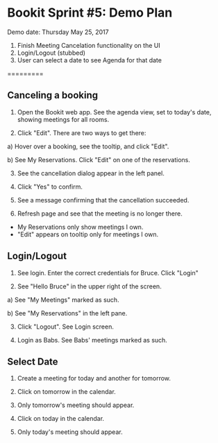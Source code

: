 # Bookit Sprint #5: Demo Plan

Demo date: Thursday May 25, 2017

1) Finish Meeting Cancelation functionality on the UI
2) Login/Logout (stubbed)
3) User can select a date to see Agenda for that date

=========

## Canceling a booking

1) Open the Bookit web app. See the agenda view, set to today's date, showing meetings for all rooms.

2) Click "Edit". There are two ways to get there:

a) Hover over a booking, see the tooltip, and click "Edit".

b) See My Reservations. Click "Edit" on one of the reservations.

3) See the cancellation dialog appear in the left panel.

4) Click "Yes" to confirm.

5) See a message confirming that the cancellation succeeded.

6) Refresh page and see that the meeting is no longer there.

* My Reservations only show meetings I own.
* "Edit" appears on tooltip only for meetings I own.

## Login/Logout
1) See login. Enter the correct credentials for Bruce. Click "Login"

2) See "Hello Bruce" in the upper right of the screen.

a) See "My Meetings" marked as such.

b) See "My Reservations" in the left pane.

3) Click "Logout". See Login screen.

4) Login as Babs. See Babs' meetings marked as such.

## Select Date
1) Create a meeting for today and another for tomorrow.

2) Click on tomorrow in the calendar.

3) Only tomorrow's meeting should appear.

4) Click on today in the calendar.

5) Only today's meeting should appear.
